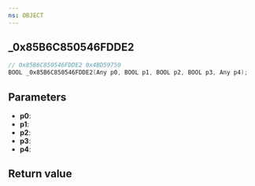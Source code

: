 ```yaml
---
ns: OBJECT
---
```

## _0x85B6C850546FDDE2

```c
// 0x85B6C850546FDDE2 0x4BD59750
BOOL _0x85B6C850546FDDE2(Any p0, BOOL p1, BOOL p2, BOOL p3, Any p4);
```


## Parameters
* **p0**: 
* **p1**: 
* **p2**: 
* **p3**: 
* **p4**: 

## Return value
